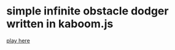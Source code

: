 # simple infinite obstacle dodger written in kaboom.js
[play here](https://the-pentagon.very-cool-kaboom-team.repl.co/)
